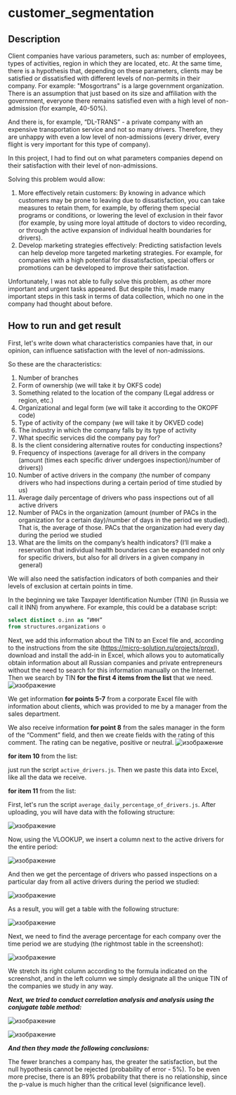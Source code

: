 # customer_segmentation
## Description
Client companies have various parameters, such as: number of employees, types of activities, region in which they are located, etc.
At the same time, there is a hypothesis that, depending on these parameters, clients may be satisfied or dissatisfied with different levels of non-permits in their company.
For example: "Mosgortrans" is a large government organization. There is an assumption that just based on its size and affiliation with the government, everyone there remains satisfied even with a high level of non-admission (for example, 40-50%).

And there is, for example, “DL-TRANS” - a private company with an expensive transportation service and not so many drivers. Therefore, they are unhappy with even a low level of non-admissions (every driver, every flight is very important for this type of company).

In this project, I had to find out on what parameters companies depend on their satisfaction with their level of non-admissions.

Solving this problem would allow:

1. More effectively retain customers: By knowing in advance which customers may be prone to leaving due to dissatisfaction, you can take measures to retain them, for example, by offering them special programs or conditions, or lowering the level of exclusion in their favor (for example, by using more loyal attitude of doctors to video recording, or through the active expansion of individual health boundaries for drivers).
2. Develop marketing strategies effectively: Predicting satisfaction levels can help develop more targeted marketing strategies. For example, for companies with a high potential for dissatisfaction, special offers or promotions can be developed to improve their satisfaction.

Unfortunately, I was not able to fully solve this problem, as other more important and urgent tasks appeared. But despite this, I made many important steps in this task in terms of data collection, which no one in the company had thought about before.

## How to run and get result
First, let's write down what characteristics companies have that, in our opinion, can influence satisfaction with the level of non-admissions.

So these are the characteristics:

1. Number of branches
2. Form of ownership (we will take it by OKFS code)
3. Something related to the location of the company (Legal address or region, etc.)
4. Organizational and legal form (we will take it according to the OKOPF code)
5. Type of activity of the company (we will take it by OKVED code)
6. The industry in which the company falls by its type of activity
7. What specific services did the company pay for?
8. Is the client considering alternative routes for conducting inspections?
9. Frequency of inspections (average for all drivers in the company (amount (times each specific driver undergoes inspection)/number of drivers))
10. Number of active drivers in the company (the number of company drivers who had inspections during a certain period of time studied by us)
11. Average daily percentage of drivers who pass inspections out of all active drivers
12. Number of PACs in the organization (amount (number of PACs in the organization for a certain day)/number of days in the period we studied). That is, the average of those. PACs that the organization had every day during the period we studied
13. What are the limits on the company’s health indicators? (I’ll make a reservation that individual health boundaries can be expanded not only for specific drivers, but also for all drivers in a given company in general)

We will also need the satisfaction indicators of both companies and their levels of exclusion at certain points in time.

In the beginning we take Taxpayer Identification Number (TIN) (in Russia we call it INN) from anywhere. For example, this could be a database script:
```sql
select distinct o.inn as “ИНН”
from structures.organizations o
```
Next, we add this information about the TIN to an Excel file and, according to the instructions from the site (https://micro-solution.ru/projects/proxl), download and install the add-in in Excel, which allows you to automatically obtain information about all Russian companies and private entrepreneurs without the need to search for this information manually on the Internet. Then we search by TIN **for the first 4 items from the list** that we need.
![изображение](https://github.com/CompilerCaster/customer_segmentation/assets/128957307/b6cb4716-1789-4625-bab4-52e5c7afd985)


We get information **for points 5-7** from a corporate Excel file with information about clients, which was provided to me by a manager from the sales department.

We also receive information **for point 8** from the sales manager in the form of the “Comment” field, and then we create fields with the rating of this comment. The rating can be negative, positive or neutral.
![изображение](https://github.com/CompilerCaster/customer_segmentation/assets/128957307/b6aa9cbd-464d-4b4d-b4db-bc6e3ed3bfd5)

**for item 10** from the list:

just run the script ```active_drivers.js```. Then we paste this data into Excel, like all the data we receive.

**for item 11** from the list:

First, let's run the script ```average_daily_percentage_of_drivers.js```. After uploading, you will have data with the following structure:

![изображение](https://github.com/CompilerCaster/customer_segmentation/assets/128957307/4b9ab24c-e0b6-493e-82fd-943f286968ae)

Now, using the VLOOKUP, we insert a column next to the active drivers for the entire period:

![изображение](https://github.com/CompilerCaster/customer_segmentation/assets/128957307/54c5b4e4-e94b-4e87-ac5b-108ee78c57d4)

And then we get the percentage of drivers who passed inspections on a particular day from all active drivers during the period we studied:

![изображение](https://github.com/CompilerCaster/customer_segmentation/assets/128957307/56e8b1e5-fba3-41bf-9a74-573e66435471)

As a result, you will get a table with the following structure:

![изображение](https://github.com/CompilerCaster/customer_segmentation/assets/128957307/9f192127-7a24-4c0a-b3f5-ca534e4a5bd9)

Next, we need to find the average percentage for each company over the time period we are studying (the rightmost table in the screenshot):

![изображение](https://github.com/CompilerCaster/customer_segmentation/assets/128957307/d7987684-c314-4751-841f-fd1d8239d8a5)

We stretch its right column according to the formula indicated on the screenshot, and in the left column we simply designate all the unique TIN of the companies we study in any way.

***Next, we tried to conduct correlation analysis and analysis using the conjugate table method:***

![изображение](https://github.com/CompilerCaster/customer_segmentation/assets/128957307/b1143cf7-f3a1-44dc-ba92-837d6a46c69f)

![изображение](https://github.com/CompilerCaster/customer_segmentation/assets/128957307/2f362224-7f2e-4029-aef0-0cf16e2cd711)


***And then they made the following conclusions:***

The fewer branches a company has, the greater the satisfaction, but the null hypothesis cannot be rejected (probability of error - 5%). To be even more precise, there is an 89% probability that there is no relationship, since the p-value is much higher than the critical level (significance level).












